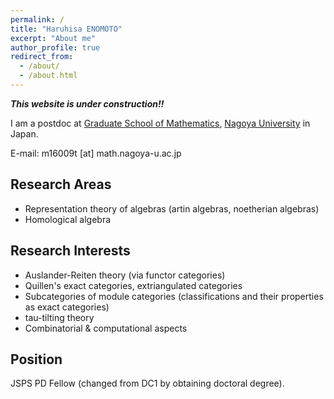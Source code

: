 ```yaml
---
permalink: /
title: "Haruhisa ENOMOTO"
excerpt: "About me"
author_profile: true
redirect_from:
  - /about/
  - /about.html
---
```


***This website is under construction!!***

I am a postdoc at
[Graduate School of Mathematics](http://www.math.nagoya-u.ac.jp/en/index.html),
[Nagoya University](http://en.nagoya-u.ac.jp/) in Japan.

E-mail:
m16009t [at] math.nagoya-u.ac.jp

## Research Areas
- Representation theory of algebras (artin algebras, noetherian algebras)
- Homological algebra

## Research Interests
- Auslander-Reiten theory (via functor categories)
- Quillen's exact categories, extriangulated categories
- Subcategories of module categories (classifications and their properties as exact categories)
- tau-tilting theory
- Combinatorial & computational aspects

## Position
JSPS PD Fellow (changed from DC1 by obtaining doctoral degree).
